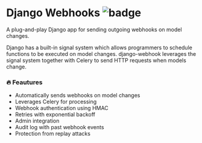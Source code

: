 # Django Webhooks ![badge](https://github.com/danihodovic/django-webhook/actions/workflows/ci.yml/badge.svg?event=push)

A plug-and-play Django app for sending outgoing webhooks on model changes.

Django has a built-in signal system which allows programmers to schedule functions to be executed on
model changes. django-webhook leverages the signal system together with Celery to send HTTP requests
when models change.

### 🔥 Feautures
- Automatically sends webhooks on model changes
- Leverages Celery for processing
- Webhook authentication using HMAC
- Retries with exponential backoff
- Admin integration
- Audit log with past webhook events
- Protection from replay attacks

